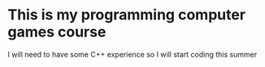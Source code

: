 # This is my programming computer games course

I will need to have some C++ experience so I will start coding this summer